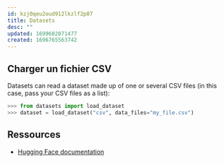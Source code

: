 ```yaml
---
id: kzj0qeu2oud912lkzlf2p07
title: Datasets
desc: ""
updated: 1699602071477
created: 1696765563742
---
```


## Charger un fichier CSV

Datasets can read a dataset made up of one or several CSV files (in this case, pass your CSV files as a list):

```python
>>> from datasets import load_dataset
>>> dataset = load_dataset("csv", data_files="my_file.csv")
```

## Ressources

- [Hugging Face documentation](https://huggingface.co/docs/datasets/v2.14.5/en/index)
